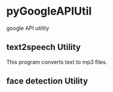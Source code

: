 # pyGoogleAPIUtil
google API utility

## text2speech Utility
This program converts text to mp3 files.

## face detection Utility
